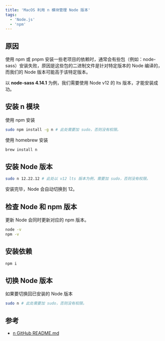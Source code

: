 ```yaml
---
title: 'MacOS 利用 n 模块管理 Node 版本'
tags:
  - 'Node.js'
  - 'npm'
---
```


## 原因

使用 npm 或 pnpm 安装一些老项目的依赖时，通常会有些包（例如：node-sass）安装失败，原因是这些包的二进制文件是针对特定版本的 Node 编译的，而我们的 Node 版本可能高于该特定版本。

以 **node-sass 4.14.1** 为例，我们需要使用 Node v12 的 lts 版本，才能安装成功。

## 安装 n 模块

使用 npm 安装

```bash
sudo npm install -g n # 此处需要加 sudo，否则没有权限。
```

使用 homebrew 安装

```bash
brew install n
```

## 安装 Node 版本

```bash
sudo n 12.22.12 # 此处以 v12 lts 版本为例，需要加 sudo，否则没有权限。
```

安装完毕，Node 会自动切换到 12。

## 检查 Node 和 npm 版本

更新 Node 会同时更新对应的 npm 版本。

```bash
node -v
npm -v
```

## 安装依赖

```bash
npm i
```

## 切换 Node 版本

如果要切换回已安装的 Node 版本

```bash
sudo n # 此处需要加 sudo，否则没有权限。
```

## 参考

- [n GitHub README.md](https://github.com/tj/n#readme)
